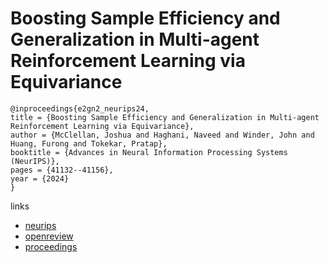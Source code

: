 # Boosting Sample Efficiency and Generalization in Multi-agent Reinforcement Learning via Equivariance

```
@inproceedings{e2gn2_neurips24,
title = {Boosting Sample Efficiency and Generalization in Multi-agent Reinforcement Learning via Equivariance},
author = {McClellan, Joshua and Haghani, Naveed and Winder, John and Huang, Furong and Tokekar, Pratap},
booktitle = {Advances in Neural Information Processing Systems (NeurIPS)},
pages = {41132--41156},
year = {2024}
}
```

links
- [neurips](https://nips.cc/Conferences/2024/Schedule?showEvent=95522)
- [openreview](https://openreview.net/forum?id=MQIET1VfoV)
- [proceedings](https://papers.nips.cc//paper_files/paper/2024/hash/4830a9b95a2f63fc4b3fe09abc18f045-Abstract-Conference.html)
